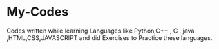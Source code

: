 # My-Codes
 Codes written while learning Languages like Python,C++ , C , java ,HTML,CSS,JAVASCRIPT and did Exercises to Practice these languages.
